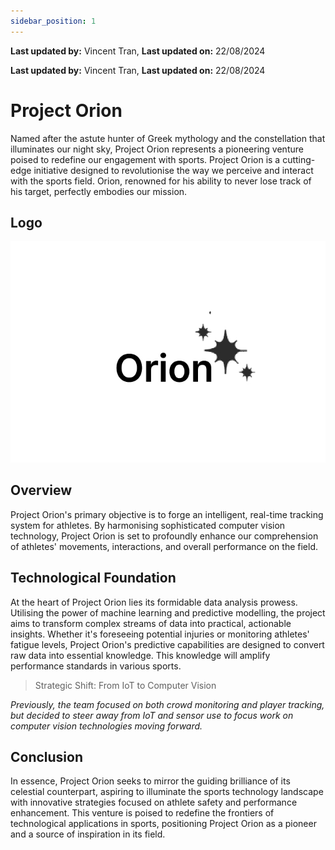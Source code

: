 ```yaml
---
sidebar_position: 1
---
```


**Last updated by:** Vincent Tran, **Last updated on:** 22/08/2024


**Last updated by:** Vincent Tran, **Last updated on:** 22/08/2024


# Project Orion
Named after the astute hunter of Greek mythology and the constellation that illuminates our night sky, Project Orion represents a pioneering venture poised to redefine our engagement with sports. Project Orion is a cutting-edge initiative designed to revolutionise the way we perceive and interact with the sports field. Orion, renowned for his ability to never lose track of his target, perfectly embodies our mission.


## Logo

![Orion Logo](img\Orion_logo.jpg)

## Overview
Project Orion's primary objective is to forge an intelligent, real-time tracking system for athletes.
By harmonising sophisticated computer vision technology, Project Orion is set to profoundly enhance our comprehension of athletes' movements, interactions, and overall performance on the field.

## Technological Foundation
At the heart of Project Orion lies its formidable data analysis prowess. Utilising the power of machine learning and predictive modelling, the project aims to transform complex streams of data into practical, actionable insights. Whether it's foreseeing potential injuries or monitoring athletes' fatigue levels,
Project Orion's predictive capabilities are designed to convert raw data into essential knowledge.
This knowledge will amplify performance standards in various sports.

>Strategic Shift: From IoT to Computer Vision

*Previously, the team focused on both crowd monitoring and player tracking, but decided to steer away from IoT and sensor use to focus work on computer vision technologies moving forward.*

## Conclusion
In essence, Project Orion seeks to mirror the guiding brilliance of its celestial counterpart, aspiring to illuminate the sports technology landscape with innovative strategies focused on athlete safety and performance enhancement. This venture is poised to redefine the frontiers of technological applications in sports, positioning Project Orion as a pioneer and a source of inspiration in its field.
